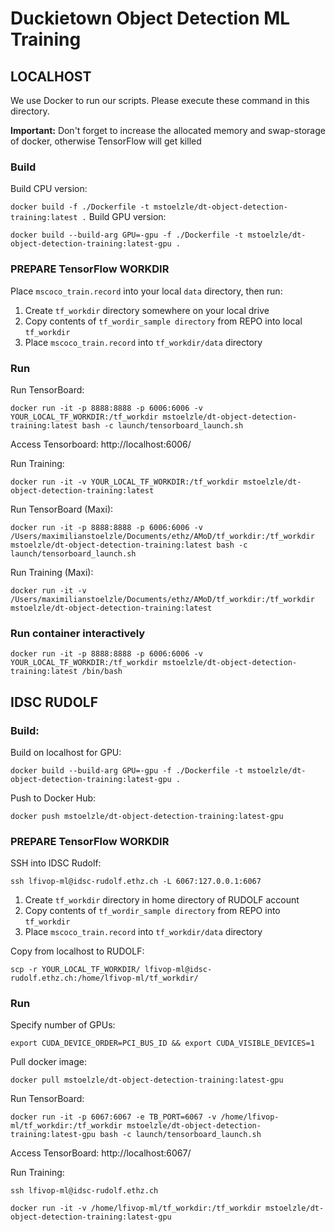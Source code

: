 # Duckietown Object Detection ML Training
## LOCALHOST
We use Docker to run our scripts. Please execute these command in this directory.

**Important:** Don't forget to increase the allocated memory and swap-storage of docker, otherwise TensorFlow will get killed
### Build
Build CPU version:

`docker build -f ./Dockerfile -t mstoelzle/dt-object-detection-training:latest .`
Build GPU version:

`docker build --build-arg GPU=-gpu -f ./Dockerfile -t mstoelzle/dt-object-detection-training:latest-gpu .`

### PREPARE TensorFlow WORKDIR
Place `mscoco_train.record` into your local `data` directory, then run:

1. Create `tf_workdir` directory somewhere on your local drive
2. Copy contents of `tf_wordir_sample directory` from REPO into local `tf_workdir`
3. Place `mscoco_train.record` into `tf_workdir/data` directory

### Run

Run TensorBoard:

`docker run -it -p 8888:8888 -p 6006:6006 -v YOUR_LOCAL_TF_WORKDIR:/tf_workdir mstoelzle/dt-object-detection-training:latest bash -c launch/tensorboard_launch.sh`

Access Tensorboard: http://localhost:6006/

Run Training:

`docker run -it -v YOUR_LOCAL_TF_WORKDIR:/tf_workdir mstoelzle/dt-object-detection-training:latest`

Run TensorBoard (Maxi):

`docker run -it -p 8888:8888 -p 6006:6006 -v /Users/maximilianstoelzle/Documents/ethz/AMoD/tf_workdir:/tf_workdir mstoelzle/dt-object-detection-training:latest bash -c launch/tensorboard_launch.sh`

Run Training (Maxi):

`docker run -it -v /Users/maximilianstoelzle/Documents/ethz/AMoD/tf_workdir:/tf_workdir mstoelzle/dt-object-detection-training:latest`

### Run container interactively
`docker run -it -p 8888:8888 -p 6006:6006 -v YOUR_LOCAL_TF_WORKDIR:/tf_workdir mstoelzle/dt-object-detection-training:latest /bin/bash`

## IDSC RUDOLF
### Build:
Build on localhost for GPU:

`docker build --build-arg GPU=-gpu -f ./Dockerfile -t mstoelzle/dt-object-detection-training:latest-gpu .`

Push to Docker Hub:

`docker push mstoelzle/dt-object-detection-training:latest-gpu`

### PREPARE TensorFlow WORKDIR

SSH into IDSC Rudolf:

`ssh lfivop-ml@idsc-rudolf.ethz.ch -L 6067:127.0.0.1:6067`

1. Create `tf_workdir` directory in home directory of RUDOLF account
2. Copy contents of `tf_wordir_sample directory` from REPO into  `tf_workdir`
3. Place `mscoco_train.record` into `tf_workdir/data` directory

Copy from localhost to RUDOLF:

`scp -r YOUR_LOCAL_TF_WORKDIR/ lfivop-ml@idsc-rudolf.ethz.ch:/home/lfivop-ml/tf_workdir/`

### Run

Specify number of GPUs:

`export CUDA_DEVICE_ORDER=PCI_BUS_ID && export CUDA_VISIBLE_DEVICES=1`

Pull docker image:

`docker pull mstoelzle/dt-object-detection-training:latest-gpu`

Run TensorBoard:

`docker run -it -p 6067:6067 -e TB_PORT=6067 -v /home/lfivop-ml/tf_workdir:/tf_workdir mstoelzle/dt-object-detection-training:latest-gpu bash -c launch/tensorboard_launch.sh`

Access TensorBoard: http://localhost:6067/

Run Training:

`ssh lfivop-ml@idsc-rudolf.ethz.ch`

`docker run -it -v /home/lfivop-ml/tf_workdir:/tf_workdir mstoelzle/dt-object-detection-training:latest-gpu`